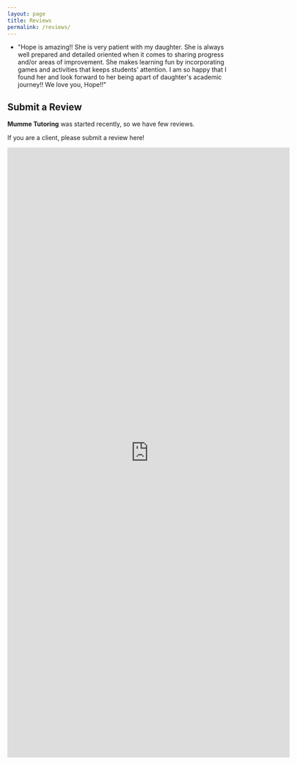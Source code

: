 ```yaml
---
layout: page
title: Reviews
permalink: /reviews/
---
```


* "Hope is amazing!! She is very patient with my daughter. She is always well prepared and detailed oriented when it comes to sharing progress and/or areas of improvement. She makes learning fun by incorporating games and activities that keeps students' attention. I am so happy that I found her and look forward to her being apart of daughter's academic journey!! We love you, Hope!!"

## Submit a Review

**Mumme Tutoring** was started recently, so we have few reviews. 

If you are a client, please submit a review here!

<iframe src="https://docs.google.com/forms/d/e/1FAIpQLSciud-udZyff-JPkOdXTgEWp5eHA2g7iqDS_EFRsDiHU2b1FA/viewform?embedded=true" width="640" height="1379" frameborder="0" marginheight="0" marginwidth="0">Loading…</iframe>
